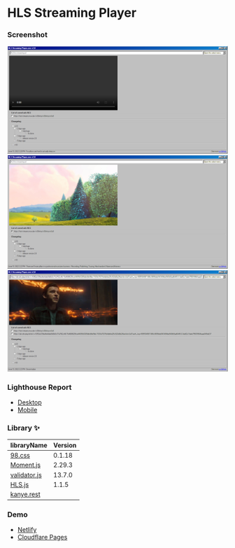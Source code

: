 # HLS Streaming Player

### Screenshot

![0](img/screenshot/0.png)
![1](img/screenshot/1.png)
![2](img/screenshot/2.png)

### Lighthouse Report

- [Desktop](https://hls-streaming-player.pages.dev/Lighthouse/desktop)
- [Mobile](https://hls-streaming-player.pages.dev/Lighthouse/mobile)

### Library ✨

| libraryName                                                 | Version |
| ----------------------------------------------------------- | ------- |
| [98.css](https://github.com/jdan/98.css)                    | 0.1.18  |
| [Moment.js](https://github.com/moment/moment/)              | 2.29.3  |
| [validator.js](https://github.com/validatorjs/validator.js) | 13.7.0  |
| [HLS.js](https://github.com/video-dev/hls.js/)              | 1.1.5   |
| [kanye.rest](https://github.com/ajzbc/kanye.rest)           |         |

### Demo

- [Netlify](https://hls-streaming-player.netlify.app/)
- [Cloudflare Pages](https://hls-streaming-player.pages.dev/)

